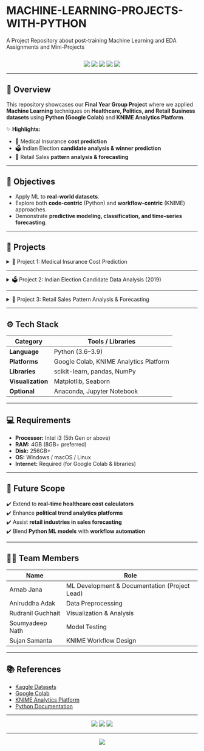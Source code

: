 # MACHINE-LEARNING-PROJECTS-WITH-PYTHON
A Project Repository about post-training Machine Learning and EDA Assignments and Mini-Projects

<p align="center">
  <img src="" />
</p>

<p align="center">
  <img src="https://img.shields.io/badge/Machine%20Learning-Python-blue?logo=python" />
  <img src="https://img.shields.io/badge/Platform-Google%20Colab-orange?logo=googlecolab" />
  <img src="https://img.shields.io/badge/Analytics-KNIME-yellow?logo=knime" />
  <img src="https://img.shields.io/badge/Libraries-Scikit--learn%20%7C%20Pandas%20%7C%20NumPy-green" />
  <img src="https://img.shields.io/badge/Visualization-Matplotlib%20%7C%20Seaborn-red" />
</p>  

---

## 📌 Overview  
This repository showcases our **Final Year Group Project** where we applied **Machine Learning** techniques on **Healthcare, Politics, and Retail Business datasets** using **Python (Google Colab)** and **KNIME Analytics Platform**.  

✨ **Highlights:**  
- 🏥 Medical Insurance **cost prediction**  
- 🗳️ Indian Election **candidate analysis & winner prediction**  
- 🛒 Retail Sales **pattern analysis & forecasting**  

---

## 🎯 Objectives  
- Apply ML to **real-world datasets**.  
- Explore both **code-centric** (Python) and **workflow-centric** (KNIME) approaches.  
- Demonstrate **predictive modeling, classification, and time-series forecasting**.  

---

## 📂 Projects  

<details>
<summary> 🏥 Project 1: Medical Insurance Cost Prediction </summary>  

**Goal:** Predict insurance charges using demographic & lifestyle data.  
**Tools:** Google Colab, KNIME  
**Techniques:** Linear & Polynomial Regression, Feature Importance  

🔧 **Steps:**  
- Data cleaning & outlier removal  
- Regression modeling in Python (`scikit-learn`)  
- Visualization (`Seaborn`, `Matplotlib`)  
- KNIME workflow for automation  

</details>  

---

<details>
<summary> 🗳️ Project 2: Indian Election Candidate Data Analysis (2019) </summary>  

**Goal:** Analyze election data & predict outcomes.  
**Tools:** Google Colab  
**Techniques:** EDA, Classification, Visualization  

🔧 **Steps:**  
- Cleaned & validated constituency-level dataset  
- Analyzed **party-wise performance & vote shares**  
- Built classification logic for similar constituencies  

</details>  

---

<details>
<summary> 🛒 Project 3: Retail Sales Pattern Analysis & Forecasting </summary>  

**Goal:** Study historical sales & forecast trends.  
**Tools:** KNIME Analytics Platform  
**Techniques:** Aggregation, Visualization, Time-Series Forecasting  

🔧 **Steps:**  
- Preprocessing with KNIME nodes (File Reader, Rule Engine, GroupBy, Sorter)  
- Built dashboards (Line Plots, Bar Charts, Density Plots)  
- Derived **seasonal trends, promotions impact, product-wise performance**  

</details>  

---

## ⚙️ Tech Stack  

| Category       | Tools / Libraries |
|----------------|------------------|
| **Language**   | Python (3.6–3.9) |
| **Platforms**  | Google Colab, KNIME Analytics Platform |
| **Libraries**  | scikit-learn, pandas, NumPy |
| **Visualization** | Matplotlib, Seaborn |
| **Optional**   | Anaconda, Jupyter Notebook |

---

## 💻 Requirements  
- **Processor:** Intel i3 (5th Gen or above)  
- **RAM:** 4GB (8GB+ preferred)  
- **Disk:** 256GB+  
- **OS:** Windows / macOS / Linux  
- **Internet:** Required (for Google Colab & libraries)  

---

## 🌟 Future Scope  
✔️ Extend to **real-time healthcare cost calculators**  
✔️ Enhance **political trend analytics platforms**  
✔️ Assist **retail industries in sales forecasting**  
✔️ Blend **Python ML models** with **workflow automation**  

---

## 👨‍💻 Team Members  
| Name | Role |
|------|------|
| Arnab Jana | ML Development & Documentation (Project Lead) |
| Aniruddha Adak | Data Preprocessing |
| Rudranil Guchhait | Visualization & Analysis |
| Soumyadeep Nath | Model Testing |
| Sujan Samanta | KNIME Workflow Design |

---

## 📚 References  
- [Kaggle Datasets](https://www.kaggle.com)  
- [Google Colab](https://colab.research.google.com)  
- [KNIME Analytics Platform](https://www.knime.com)  
- [Python Documentation](https://docs.python.org)  

---

<p align="center">
  <img src="https://img.icons8.com/color/96/000000/combo-chart.png" />
  <img src="https://img.icons8.com/color/96/000000/line-chart.png" />
  <img src="https://img.icons8.com/color/96/000000/bar-chart.png" />
</p>  

---

<p align="center">
  <img src="https://capsule-render.vercel.app/api?type=waving&color=0:0072ff,100:00c6ff&height=120&section=footer" />
</p>
